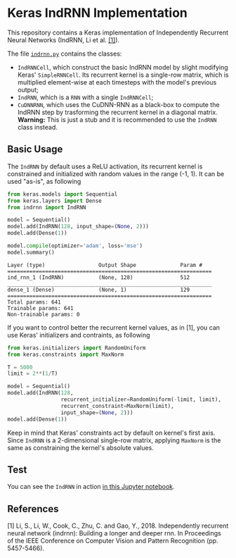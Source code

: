 # Keras IndRNN Implementation #

This repository contains a Keras implementation of Independently Recurrent Neural Networks (IndRNN, Li et al. [[1]](https://arxiv.org/abs/1803.04831)).

The file [`indrnn.py`](https://github.com/flandolfi/indrnn/blob/master/indrnn.py) contains the classes:

 - `IndRNNCell`, which construct the basic IndRNN model by slight modifying Keras' `SimpleRNNCell`. Its recurrent kernel is a single-row matrix, which is multiplied element-wise at each timesteps with the model's previous output;
 - `IndRNN`, which is a `RNN` with a single `IndRNNCell`;
 - `CuDNNRNN`, which uses the CuDNN-RNN as a black-box to compute the IndRNN step by trasforming the recurrent kernel in a diagonal matrix. **Warning:** This is just a stub and it is recommended to use the `IndRNN` class instead.

## Basic Usage ##

The `IndRNN` by default uses a ReLU activation, its recurrent kernel is constrained and initialized with random values in the range (-1, 1). It can be used "as-is", as following
```python
from keras.models import Sequential
from keras.layers import Dense
from indrnn import IndRNN

model = Sequential()
model.add(IndRNN(128, input_shape=(None, 2)))
model.add(Dense(1))

model.compile(optimizer='adam', loss='mse')
model.summary()
```
```
Layer (type)                 Output Shape              Param #   
=================================================================
ind_rnn_1 (IndRNN)           (None, 128)               512       
_________________________________________________________________
dense_1 (Dense)              (None, 1)                 129       
=================================================================
Total params: 641
Trainable params: 641
Non-trainable params: 0
```

If you want to control better the recurrent kernel values, as in [1], you can use Keras' initializers and contraints, as following
```python
from keras.initializers import RandomUniform
from keras.constraints import MaxNorm

T = 5000
limit = 2**(1/T)

model = Sequential()
model.add(IndRNN(128, 
                 recurrent_initializer=RandomUniform(-limit, limit),
                 recurrent_constraint=MaxNorm(limit),
                 input_shape=(None, 2)))
model.add(Dense(1))
```
Keep in mind that Keras' constraints act by default on kernel's first axis. Since `IndRNN` is a 2-dimensional single-row matrix, applying `MaxNorm` is the same as constraining the kernel's absolute values.

## Test ##

You can see the `IndRNN` in action [in this Jupyter notebook](https://github.com/flandolfi/indrnn/blob/master/test.ipynb).

## References ##

[1] Li, S., Li, W., Cook, C., Zhu, C. and Gao, Y., 2018. Independently recurrent neural network (indrnn): Building a longer and deeper rnn. In Proceedings of the IEEE Conference on Computer Vision and Pattern Recognition (pp. 5457-5466).